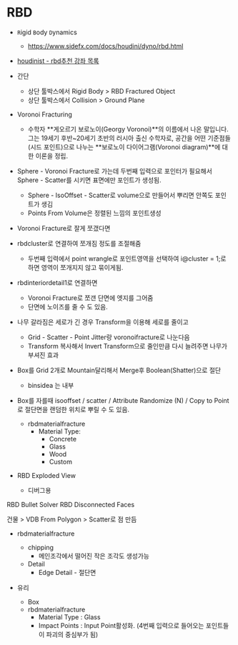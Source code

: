 # RBD

- `R`igid `B`ody `D`ynamics
  - <https://www.sidefx.com/docs/houdini/dyno/rbd.html>
- [houdinist - rbd추천 강좌 목록](https://cafe.naver.com/sidefx/11881)


- 간단
  - 상단 툴박스에서 Rigid Body > RBD Fractured Object
  - 상단 툴박스에서 Collision > Ground Plane

- Voronoi Fracturing
  - 수학자 **게오르기 보로노이(Georgy Voronoi)**의 이름에서 나온 말입니다. 그는 19세기 후반~20세기 초반의 러시아 출신 수학자로, 공간을 어떤 기준점들(시드 포인트)으로 나누는 **보로노이 다이어그램(Voronoi diagram)**에 대한 이론을 정립.


- Sphere - Voronoi Fracture로 가는데 두번째 입력으로 포인터가 필요해서 Sphere - Scatter를 시키면 표면에만 포인트가 생성됨.
  - Sphere - IsoOffset - Scatter로 volume으로 만들어서 뿌리면 안쪽도 포인트가 생김
  - Points From Volume은 정렬된 느낌의 포인트생성


- Voronoi Fracture로 잘게 쪼갰다면
- rbdcluster로 연결하여 쪼개짐 정도를 조절해줌
  - 두번째 입력에서 point wrangle로 포인트영역을 선택하여 i@cluster = 1;로 하면 영역이 쪼개지지 않고 묶이게됨.
- rbdinteriordetail1로 연결하면
  - Voronoi Fracture로 쪼갠 단면에 엣지를 그어줌
  - 단면에 노이즈를 줄 수 도 있음.


- 나무 갈라짐은 세로가 긴 경우 Transform을 이용해 세로를 줄이고
  - Grid - Scatter - Point Jitter랑 voronoifracture로 나눈다음
  - Transform 복사해서 Invert Transform으로 줄인만큼 다시 늘려주면 나무가 부셔진 효과


- Box를 Grid 2개로 Mountain달리해서 Merge후 Boolean(Shatter)으로 절단
  - binsidea 는 내부
- Box를 자를때 isooffset / scatter / Attribute Randomize (N) / Copy to Point로 절단면을 랜덤한 위치로 뿌릴 수 도 있음.




  - rbdmaterialfracture
    - Material Type:
      - Concrete
      - Glass
      - Wood
      - Custom
- RBD Exploded View
  - 디버그용

RBD Bullet Solver
RBD Disconnected Faces

건물 > VDB From Polygon > Scatter로 점 만듬

- rbdmaterialfracture
  - chipping
    - 메인조각에서 떨어진 작은 조각도 생성가능
  - Detail
    - Edge Detail - 절단면


- 유리
  - Box
  - rbdmaterialfracture
    - Material Type : Glass
    - Impact Points : Input Point활성화. (4번째 입력으로 들어오는 포인트들이 파괴의 중심부가 됨)